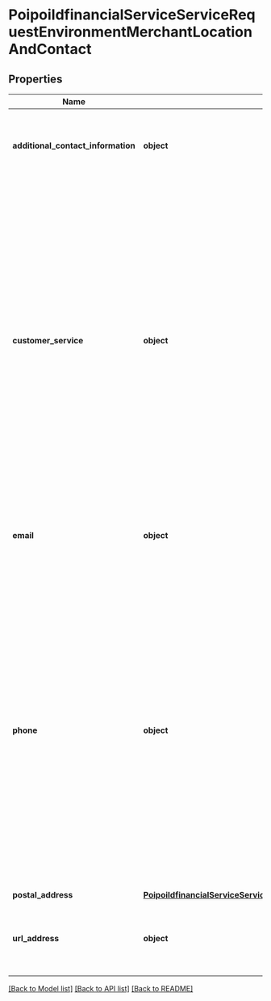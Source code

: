 # PoipoiIdfinancialServiceServiceRequestEnvironmentMerchantLocationAndContact

## Properties
Name | Type | Description | Notes
------------ | ------------- | ------------- | -------------
**additional_contact_information** | **object** | Specifies a character string with a maximum length of 256 characters.&lt;br/&gt; | [optional] 
**customer_service** | **object** | The collection of information which identifies a specific phone or FAX number as defined by telecom services. It consists of a \&quot;+\&quot; followed by the country code (from 1 to 3 characters) then a \&quot;-\&quot; and finally, any combination of numbers, \&quot;(\&quot;, \&quot;)\&quot;, \&quot;+\&quot; and \&quot;-\&quot; (up to 30 characters).&lt;br/&gt; | [optional] 
**email** | **object** | Specifies a character string with a maximum length of 256 characters.&lt;br/&gt; | [optional] 
**phone** | **object** | The collection of information which identifies a specific phone or FAX number as defined by telecom services. It consists of a \&quot;+\&quot; followed by the country code (from 1 to 3 characters) then a \&quot;-\&quot; and finally, any combination of numbers, \&quot;(\&quot;, \&quot;)\&quot;, \&quot;+\&quot; and \&quot;-\&quot; (up to 30 characters).&lt;br/&gt; | [optional] 
**postal_address** | [**PoipoiIdfinancialServiceServiceRequestEnvironmentCardholderBillingAddress**](PoipoiIdfinancialServiceServiceRequestEnvironmentCardholderBillingAddress.md) |  | [optional] 
**url_address** | **object** | Specifies a character string with a maximum length of 256 characters.&lt;br/&gt; | [optional] 

[[Back to Model list]](../README.md#documentation-for-models) [[Back to API list]](../README.md#documentation-for-api-endpoints) [[Back to README]](../README.md)

